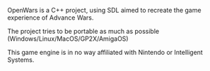 OpenWars is a C++ project, using SDL aimed to recreate 
the game experience of Advance Wars.

The project tries to be portable as much as possible (Windows/Linux/MacOS/GP2X/AmigaOS)

This game engine is in no way affiliated with Nintendo or Intelligent 
Systems. 
